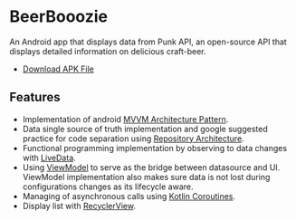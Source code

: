 # BeerBooozie

An Android app that displays data from Punk API, an open-source API that displays detailed information on delicious craft-beer.

* [Download APK File](https://drive.google.com/file/d/1F066jI7UCyOGduppuTPGu94r4qUFdOXZ/view?usp=sharing)

## Features
*   Implementation of android [MVVM Architecture Pattern](https://developer.android.com/jetpack/guide).
*   Data single source of truth implementation and google suggested practice for code separation using [Repository Architecture](https://codelabs.developers.google.com/codelabs/android-training-livedata-viewmodel/index.html#7).
*   Functional programming implementation by observing to data changes with [LiveData](https://codelabs.developers.google.com/codelabs/android-training-livedata-viewmodel/index.html#5).
*   Using [ViewModel](https://codelabs.developers.google.com/codelabs/android-training-livedata-viewmodel/index.html#8) to serve as the bridge between datasource and UI. ViewModel implementation also makes sure data is not lost during configurations changes as its lifecycle aware.
*   Managing of asynchronous calls using [Kotlin Coroutines](https://codelabs.developers.google.com/codelabs/kotlin-coroutines/#0).
*   Display list with [RecyclerView](https://codelabs.developers.google.com/codelabs/android-training-create-recycler-view/index.html#0).
